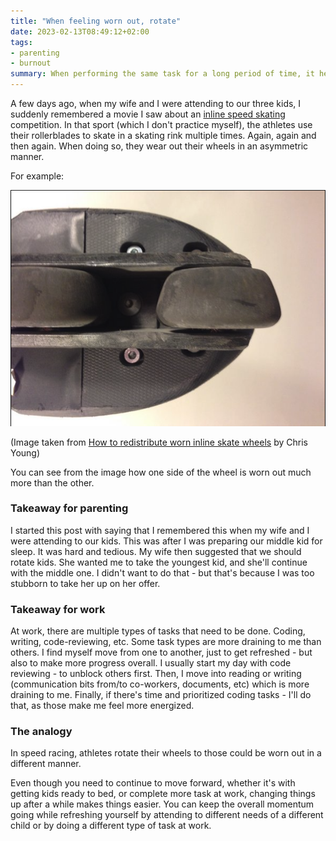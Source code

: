 ```yaml
---
title: "When feeling worn out, rotate"
date: 2023-02-13T08:49:12+02:00
tags: 
- parenting
- burnout
summary: When performing the same task for a long period of time, it helps to switch things up. Both in parenting as well as at work.
---
```


A few days ago, when my wife and I were attending to our three kids, I suddenly remembered a movie I saw about an [inline speed skating](https://en.wikipedia.org/wiki/Inline_speed_skating) competition. In that sport (which I don't practice myself), the athletes use their rollerblades to skate in a skating rink multiple times. Again, again and then again. When doing so, they wear out their wheels in an asymmetric manner. 

For example:

![](wheel.png)

(Image taken from [How to redistribute worn inline skate wheels](https://www.ifixit.com/Guide/How+to+redistribute+worn+inline+skate+wheels/50507) by Chris Young)

You can see from the image how one side of the wheel is worn out much more than the other. 

### Takeaway for parenting 

I started this post with saying that I remembered this when my wife and I were attending to our kids. This was after I was preparing our middle kid for sleep. It was hard and tedious. My wife then suggested that we should rotate kids. She wanted me to take the youngest kid, and she'll continue with the middle one. I didn't want to do that - but that's because I was too stubborn to take her up on her offer. 

### Takeaway for work

At work, there are multiple types of tasks that need to be done. Coding, writing, code-reviewing, etc. Some task types are more draining to me than others. I find myself move from one to another, just to get refreshed - but also to make more progress overall. I usually start my day with code reviewing - to unblock others first. Then, I move into reading or writing (communication bits from/to co-workers, documents, etc) which is more draining to me. Finally, if there's time and prioritized coding tasks - I'll do that, as those make me feel more energized.

### The analogy

In speed racing, athletes rotate their wheels to those could be worn out in a different manner.

Even though you need to continue to move forward, whether it's with getting kids ready to bed, or complete more task at work, changing things up after a while makes things easier. You can keep the overall momentum going while refreshing yourself by attending to different needs of a different child or by doing a different type of task at work.

